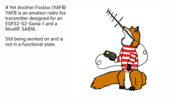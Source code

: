 <img src="YAFB_logo.png" alt="logo" width="300" height="300" align="right" />
# Yet Another Foxbox (YAFB)
YAFB is an amateur radio fox transmitter designed for an ESP32-S2-Saola-1 and a NiceRF SA818.

Still being worked on and is not in a functional state.
